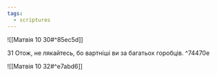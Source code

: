 ```yaml
---
tags:
  - scriptures
---
```


![[Матвія 10 30#^85ec5d]]

31 Отож, не лякайтесь, бо вартніші ви за багатьох горобців. ^74470e

![[Матвія 10 32#^e7abd6]]